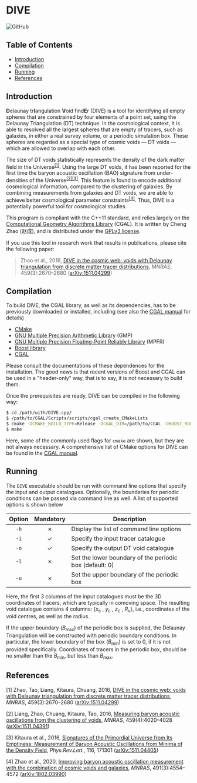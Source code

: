 # DIVE

![GitHub](https://img.shields.io/github/license/cheng-zhao/DIVE.svg)

## Table of Contents

-   [Introduction](#introduction)
-   [Compilation](#compilation)
-   [Running](#running)
-   [References](#references)

## Introduction

**D**elaunay tr**I**angulation **V**oid find**E**r (DIVE) is a tool for identifying all empty spheres that are constrained by four elements of a point set, using the Delaunay Triangulation (DT) technique. In the cosmological context, it is able to resolved all the largest spheres that are empty of tracers, such as galaxies, in either a real survey volume, or a periodic simulation box. These spheres are regarded as a special type of cosmic voids &mdash; DT voids &mdash; which are allowed to overlap with each other.

The size of DT voids statistically represents the density of the dark matter field in the Universe<sup>[\[1\]](#ref1)</sup>. Using the large DT voids, it has been reported for the first time the baryon acoustic oscillation (BAO) signature from under-densities of the Universe<sup>[\[2\]](#ref2)[\[3\]](#ref3)</sup>. This feature is found to encode additional cosmological information, compared to the clustering of galaxies. By combining measurements from galaxies and DT voids, we are able to achieve better cosmological parameter constraints<sup>[\[4\]](#ref4)</sup>. Thus, DIVE is a potentially powerful tool for cosmological studies.

This program is compliant with the C++11 standard, and relies largely on the [Computational Geometry Algorithms Library](https://www.cgal.org/) (CGAL). It is written by Cheng Zhao (&#36213;&#25104;), and is distributed under the [GPLv3 license](LICENSE.txt).

If you use this tool in research work that results in publications, please cite the following paper:

> Zhao et al., 2016, [DIVE in the cosmic web: voids with Delaunay triangulation from discrete matter tracer distributions](https://doi.org/10.1093/mnras/stw660), *MNRAS*, 459(3):2670&ndash;2680 ([arXiv:1511.04299](https://arxiv.org/abs/1511.04299))

## Compilation

To build DIVE, the CGAL library, as well as its dependencies, has to be previously downloaded or installed, including (see also the [CGAL manual](https://doc.cgal.org/latest/Manual/thirdparty.html) for details)

-   [CMake](https://cmake.org/)
-   [GNU Multiple Precision Arithmetic Library](https://gmplib.org/) (GMP)
-   [GNU Multiple Precision Floating-Point Reliably Library](https://www.mpfr.org/) (MPFR)
-   [Boost library](https://www.boost.org/)
-   [CGAL](https://www.cgal.org/)

Please consult the documentations of these dependences for the installation. The good news is that recent versions of Boost and CGAL can be used in a "header-only" way, that is to say, it is not necessary to build them.

Once the prerequisites are ready, DIVE can be compiled in the following way:

```bash
$ cd /path/with/DIVE.cpp/
$ /path/to/CGAL/Scripts/scripts/cgal_create_CMakeLists
$ cmake -DCMAKE_BUILD_TYPE=Release -DCGAL_DIR=/path/to/CGAL -DBOOST_ROOT=/path/to/Boost -DCMAKE_CXX_COMPILER=g++ -DCMAKE_C_COMPILER=gcc
$ make
```

Here, some of the commonly used flags for `cmake` are shown, but they are not always necessary. A comprehensive list of CMake options for DIVE can be found in the [CGAL manual](https://doc.cgal.org/latest/Manual/configurationvariables.html).

## Running

The `DIVE` executable should be run with command line options that specify the input and output catalogues. Optionally, the boundaries for periodic conditions can be passed via command line as well. A list of supported options is shown below

| Option | Mandatory | Description                                             |
|:------:|:---------:|---------------------------------------------------------|
| `-h`   | &cross;   | Display the list of command line options                |
| `-i`   | &check;   | Specify the input tracer catalogue                      |
| `-o`   | &check;   | Specify the output DT void catalogue                    |
| `-l`   | &cross;   | Set the lower boundary of the periodic box (default: 0) |
| `-u`   | &cross;   | Set the upper boundary of the periodic box              |

Here, the first 3 columns of the input catalogues must be the 3D coordinates of tracers, which are typically in comoving space. The resulting void catalogue contains 4 columns: {*x*<sub>c</sub> , *y*<sub>c</sub> , *z*<sub>c</sub> , *R*<sub>v</sub>}, i.e., coordinates of the void centres, as well as the radius.

If the upper boundary (*B*<sub>max</sub>) of the periodic box is supplied, the Delaunay Triangulation will be constructed with periodic boundary conditions. In particular, the lower boundary of the box (*B*<sub>min</sub>) is set to 0, if it is not provided specifically. Coordinates of tracers in the periodic box, should be no smaller than the *B*<sub>min</sub>, but less than *B*<sub>max</sub>.

## References

<span id="ref1">\[1\]</span> Zhao, Tao, Liang, Kitaura, Chuang, 2016, [DIVE in the cosmic web: voids with Delaunay triangulation from discrete matter tracer distributions](https://doi.org/10.1093/mnras/stw660), *MNRAS*, 459(3):2670&ndash;2680 ([arXiv:1511.04299](https://arxiv.org/abs/1511.04299))

<span id="ref2">\[2\]</span> Liang, Zhao, Chuang, Kitaura, Tao, 2016, [Measuring baryon acoustic oscillations from the clustering of voids](https://doi.org/10.1093/mnras/stw884), *MNRAS*, 459(4):4020&ndash;4028 ([arXiv:1511.04391](https://arxiv.org/abs/1511.04391))

<span id="ref3">\[3\]</span> Kitaura et al., 2016, [Signatures of the Primordial Universe from Its Emptiness: Measurement of Baryon Acoustic Oscillations from Minima of the Density Field](https://doi.org/10.1103/PhysRevLett.116.171301), *Phys.Rev.Lett.*, 116, 171301 ([arXiv:1511.04405](https://arxiv.org/abs/1511.04405))

<span id="ref4">\[4\]</span> Zhao et al., 2020, [Improving baryon acoustic oscillation measurement with the combination of cosmic voids and galaxies](https://doi.org/10.1093/mnras/stz3339), *MNRAS*, 491(3):4554&ndash;4572 ([arXiv:1802.03990](https://arxiv.org/abs/1802.03990))
